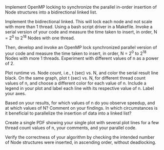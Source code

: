 Implement OpenMP locking to synchronize the parallel in-order insertion of Node structures into a bidirectional linked list.

Implement the bidirectional linked. This will lock each node and not scale with more than 1 thread. Using a bash script driver in a Makefile. Invoke a serial version of your code and measure the time taken to insert, in order, N = 2<sup>0</sup> to 2<sup>18</sup> Nodes with one thread.

Then, develop and invoke an OpenMP lock synchronized parallel version of your code and measure the time taken to insert, in order, N = 2<sup>0</sup> to 2<sup>18</sup> Nodes with more 1 threads. Experiment with different values of n as a power of 2.

Plot runtime vs. Node count, i.e., t (sec) vs. N,  and color the serial result line black. On the same graph, plot  t (sec) vs. N, for different thread count values of n, and choose a different color for each value of n. Include a legend in your plot and label each line with its respective value of n. Label your axes.

Based on your results, for which values of n do you observe speedup, and at which values of N?  Comment on your findings. In which circumstances is it beneficial to parallelize the insertion of data into a linked list?

Create a single PDF showing your single plot with several plot lines for a few thread count values of n, your comments, and your parallel code.

Verify the correctness of your algorithm by checking the intended number of Node structures were inserted, in ascending order, without deadlocking.